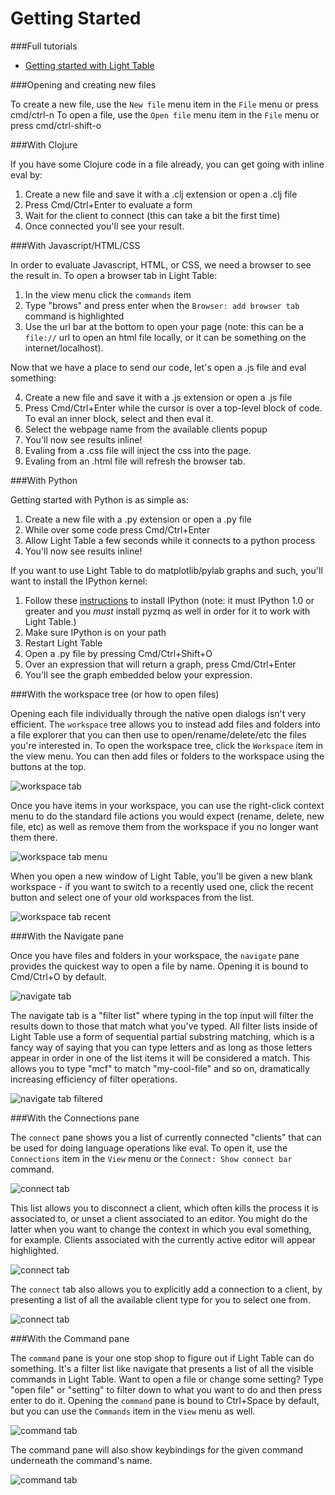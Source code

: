 # Getting Started

###Full tutorials

* [Getting started with Light Table](/tutorials/full.md)

###Opening and creating new files

To create a new file, use the `New file` menu item in the `File` menu or press cmd/ctrl-n
To open a file, use the `Open file` menu item in the `File` menu or press cmd/ctrl-shift-o

###With Clojure

If you have some Clojure code in a file already, you can get going with inline eval by:

1. Create a new file and save it with a .clj extension or open a .clj file
2. Press Cmd/Ctrl+Enter to evaluate a form
3. Wait for the client to connect (this can take a bit the first time)
4. Once connected you'll see your result.

###With Javascript/HTML/CSS

In order to evaluate Javascript, HTML, or CSS, we need a browser to see the result in. To open a browser tab in Light Table:

1. In the view menu click the `commands` item
2. Type "brows" and press enter when the `Browser: add browser tab` command is highlighted
3. Use the url bar at the bottom to open your page (note: this can be a `file://` url to open an html file locally, or it can be something on the internet/localhost).

Now that we have a place to send our code, let's open a .js file and eval something:

4. Create a new file and save it with a .js extension or open a .js file
5. Press Cmd/Ctrl+Enter while the cursor is over a top-level block of code. To eval an inner block, select and then eval it.
5. Select the webpage name from the available clients popup
6. You'll now see results inline!
7. Evaling from a .css file will inject the css into the page.
8. Evaling from an .html file will refresh the browser tab.

###With Python

Getting started with Python is as simple as:

1. Create a new file with a .py extension or open a .py file
2. While over some code press Cmd/Ctrl+Enter
3. Allow Light Table a few seconds while it connects to a python process
4. You'll now see results inline!

If you want to use Light Table to do matplotlib/pylab graphs and such, you'll want to install the IPython kernel:

1. Follow these [instructions](http://ipython.org/ipython-doc/stable/install/install.html) to install IPython (note: it must IPython 1.0 or greater and you *must* install pyzmq as well in order for it to work with Light Table.)
2. Make sure IPython is on your path
3. Restart Light Table
4. Open a .py file by pressing Cmd/Ctrl+Shift+O
5. Over an expression that will return a graph, press Cmd/Ctrl+Enter
6. You'll see the graph embedded below your expression.


###With the workspace tree (or how to open files)

Opening each file individually through the native open dialogs isn't very efficient. The `workspace` tree allows you to instead add files and folders into a file explorer that you can then use to open/rename/delete/etc the files you're interested in. To open the workspace tree, click the `Workspace` item in the view menu. You can then add files or folders to the workspace using the buttons at the top.

![workspace tab](/images/start/wsadd.png)

Once you have items in your workspace, you can use the right-click context menu to do the standard file actions you would expect (rename, delete, new file, etc) as well as remove them from the workspace if you no longer want them there.

![workspace tab menu](/images/start/wsmenu.png)

When you open a new window of Light Table, you'll be given a new blank workspace - if you want to switch to a recently used one, click the recent button and select one of your old workspaces from the list.

![workspace tab recent](/images/start/wsrecent.png)

###With the Navigate pane

Once you have files and folders in your workspace, the `navigate` pane provides the quickest way to open a file by name. Opening it is bound to Cmd/Ctrl+O by default.

![navigate tab](/images/start/navi.png)

The navigate tab is a "filter list" where typing in the top input will filter the results down to those that match what you've typed. All filter lists inside of Light Table use a form of sequential partial substring matching, which is a fancy way of saying that you can type letters and as long as those letters appear in order in one of the list items it will be considered a match. This allows you to type "mcf" to match "my-cool-file" and so on, dramatically increasing efficiency of filter operations.

![navigate tab filtered](/images/start/navi2.png)

###With the Connections pane

The `connect` pane shows you a list of currently connected "clients" that can be used for doing language operations like eval. To open it, use the `Connections` item in the `View` menu or the `Connect: Show connect bar` command.

![connect tab](/images/start/con.png)

This list allows you to disconnect a client, which often kills the process it is associated to, or unset a client associated to an editor. You might do the latter when you want to change the context in which you eval something, for example. Clients associated with the currently active editor will appear highlighted.

![connect tab](/images/start/consel.png)

The `connect` tab also allows you to explicitly add a connection to a client, by presenting a list of all the available client type for you to select one from.

![connect tab](/images/start/conadd.png)

###With the Command pane

The `command` pane is your one stop shop to figure out if Light Table can do something. It's a filter list like navigate that presents a list of all the visible commands in Light Table. Want to open a file or change some setting? Type "open file" or "setting" to filter down to what you want to do and then press enter to do it. Opening the `command` pane is bound to Ctrl+Space by default, but you can use the `Commands` item in the `View` menu as well.

![command tab](/images/start/cmd.png)

The command pane will also show keybindings for the given command underneath the command's name.

![command tab](/images/start/cmdopts.png)

